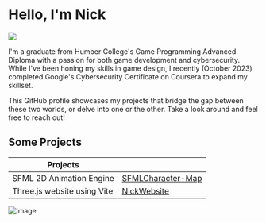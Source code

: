 # Hello, I'm Nick
<a href="https://www.linkedin.com/in/nicholas-melo/"><img src="https://img.shields.io/badge/-LinkedIn-0072b1?&style=for-the-badge&logo=linkedin&logoColor=white" /></a>

I'm a graduate from Humber College's Game Programming Advanced Diploma with a passion for both game development and cybersecurity. While I've been honing my skills in game design, I recently (October 2023) completed Google's Cybersecurity Certificate on Coursera to expand my skillset.

This GitHub profile showcases my projects that bridge the gap between these two worlds, or delve into one or the other. Take a look around and feel free to reach out!

## Some Projects

| Projects                                      |                            |
|-----------------------------------------------|----------------------------|
| SFML 2D Animation Engine                      | <a href= "https://github.com/NicholasRebeloMelo/SFMLCharacter-Map"> SFMLCharacter-Map </a> |
| Three.js website using Vite                   | <a href= "https://github.com/NicholasRebeloMelo/NickWebsite"> NickWebsite </a>|

![image](https://github.com/NicholasRebeloMelo/NicholasRebeloMelo/assets/44447684/c6d53eed-896c-4c3b-bc24-8fb44e36bdde)



<!--
**NicholasRebeloMelo/NicholasRebeloMelo** is a ✨ _special_ ✨ repository because its `README.md` (this file) appears on your GitHub profile.

Here are some ideas to get you started:

- 🔭 I’m currently working on ...
- 🌱 I’m currently learning ...
- 👯 I’m looking to collaborate on ...
- 🤔 I’m looking for help with ...
- 💬 Ask me about ...
- 📫 How to reach me: ...
- 😄 Pronouns: ...
- ⚡ Fun fact: ...
-->
